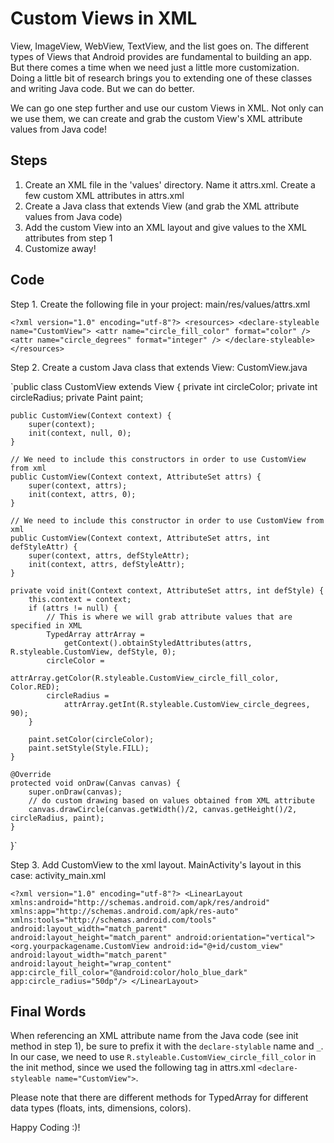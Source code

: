 # Custom Views in XML
View, ImageView, WebView, TextView, and the list goes on. The different types of Views that Android provides are fundamental to building an app. But there comes a time when we need just a little more customization. Doing a little bit of research brings you to extending one of these classes and writing Java code. But we can do better.

We can go one step further and use our custom Views in XML. Not only can we use them, we can create and grab the custom View's XML attribute values from Java code!

## Steps
1. Create an XML file in the 'values' directory. Name it attrs.xml. Create a few custom XML attributes in attrs.xml
2. Create a Java class that extends View (and grab the XML attribute values from Java code)
3. Add the custom View into an XML layout and give values to the XML attributes from step 1
4. Customize away!

## Code
Step 1. Create the following file in your project: main/res/values/attrs.xml

`<?xml version="1.0" encoding="utf-8"?>
<resources>
    <declare-styleable name="CustomView">
        <attr name="circle_fill_color" format="color" />
        <attr name="circle_degrees" format="integer" />
    </declare-styleable>
</resources>`



Step 2. Create a custom Java class that extends View: CustomView.java

`public class CustomView extends View {
    private int circleColor;
    private int circleRadius;
    private Paint paint;

    public CustomView(Context context) {
        super(context);
        init(context, null, 0);
    }

    // We need to include this constructors in order to use CustomView from xml
    public CustomView(Context context, AttributeSet attrs) {
        super(context, attrs);
        init(context, attrs, 0);
    }

    // We need to include this constructor in order to use CustomView from xml
    public CustomView(Context context, AttributeSet attrs, int defStyleAttr) {
        super(context, attrs, defStyleAttr);
        init(context, attrs, defStyleAttr);
    }

    private void init(Context context, AttributeSet attrs, int defStyle) {
        this.context = context;
        if (attrs != null) {
            // This is where we will grab attribute values that are specified in XML
            TypedArray attrArray = 
                getContext().obtainStyledAttributes(attrs, R.styleable.CustomView, defStyle, 0);
            circleColor = 
                attrArray.getColor(R.styleable.CustomView_circle_fill_color, Color.RED);
            circleRadius = 
                attrArray.getInt(R.styleable.CustomView_circle_degrees, 90);
        }

        paint.setColor(circleColor);
        paint.setStyle(Style.FILL);
    }

    @Override
    protected void onDraw(Canvas canvas) {
        super.onDraw(canvas);
        // do custom drawing based on values obtained from XML attribute
        canvas.drawCircle(canvas.getWidth()/2, canvas.getHeight()/2, circleRadius, paint);
    }
}`



Step 3. Add CustomView to the xml layout. MainActivity's layout in this case: activity_main.xml

`<?xml version="1.0" encoding="utf-8"?>
<LinearLayout xmlns:android="http://schemas.android.com/apk/res/android"
xmlns:app="http://schemas.android.com/apk/res-auto"
xmlns:tools="http://schemas.android.com/tools"
android:layout_width="match_parent"
android:layout_height="match_parent"
android:orientation="vertical">
    <org.yourpackagename.CustomView
    android:id="@+id/custom_view"
    android:layout_width="match_parent"
    android:layout_height="wrap_content"
    app:circle_fill_color="@android:color/holo_blue_dark"
    app:circle_radius="50dp"/>
</LinearLayout>`

## Final Words
When referencing an XML attribute name from the Java code (see init method in step 1), be sure to prefix it with the `declare-stylable` name and `_`. In our case, we need to use `R.styleable.CustomView_circle_fill_color` in the init method, since we used the following tag in attrs.xml `<declare-styleable name="CustomView">`. 

Please note that there are different methods for TypedArray for different data types (floats, ints, dimensions, colors).

Happy Coding :)!
